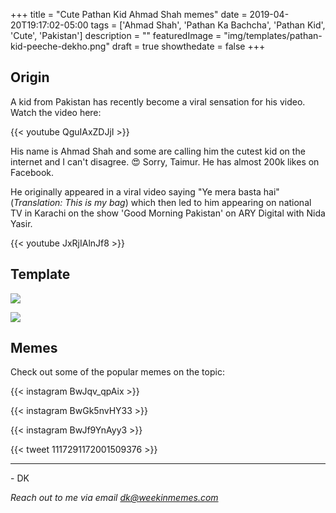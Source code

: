 +++
title = "Cute Pathan Kid Ahmad Shah memes"
date = 2019-04-20T19:17:02-05:00
tags = ['Ahmad Shah', 'Pathan Ka Bachcha', 'Pathan Kid', 'Cute', 'Pakistan']
description = ""
featuredImage = "img/templates/pathan-kid-peeche-dekho.png"
draft = true
showthedate = false
+++

## Origin

A kid from Pakistan has recently become a viral sensation for his video. Watch the video here:

{{< youtube QguIAxZDJjI >}}

His name is Ahmad Shah and some are calling him the cutest kid on the internet and I can't disagree. :heart_eyes: Sorry, Taimur. He has almost 200k likes on Facebook.

He originally appeared in a viral video saying "Ye mera basta hai" (*Translation: This is my bag*) which then led to him appearing on national TV in Karachi on the show 'Good Morning Pakistan' on ARY Digital with Nida Yasir.

{{< youtube JxRjIAlnJf8 >}}

## Template

![](img/templates/pathan-kid-peeche-dekho-with-text.png)

![](img/templates/pathan-kid-dushman-with-text.png)

## Memes

Check out some of the popular memes on the topic:

{{< instagram BwJqv_qpAix >}}

{{< instagram BwGk5nvHY33 >}}

{{< instagram BwJf9YnAyy3 >}}

{{< tweet 1117291172001509376 >}}

---
\- DK

*Reach out to me via email dk@weekinmemes.com*